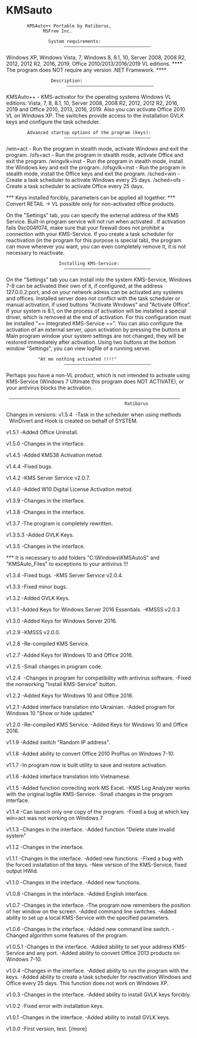 # KMSauto
			KMSAuto++ Portable by Ratiborus, 
 				  MSFree Inc. 

          			System requirements: 
                          —————————————————————————————————
 Windows XP, Windows Vista, 7, Windows 8, 8.1, 10, Server 2008, 2008 R2, 2012, 
 2012 R2, 2016, 2019, Office 2010/2013/2016/2019 VL editions. 
 **** The program does NOT require any version .NET Framework. **** 

 			         Description: 
                           —————————————————————————————————
 KMSAuto++ - KMS-activator for the operating systems 
 Windows VL editions: Vista, 7, 8, 8.1, 10, Server 2008, 2008 R2, 2012, 
 2012 R2, 2016, 2019 and Office 2010, 2013, 2016, 2019. Also you can activate Office 2010 VL 
 on Windows XP. 
 The switches provide access to the installation GVLK keys and configure the task scheduler. 

  		    Advanced startup options of the program (keys): 
                          ————————————————————————————————— 
 /win=act	- Run the program in stealth mode, activate Windows 
 		  and exit the program. 
 /ofs=act	- Run the program in stealth mode, activate Office 
 		  and exit the program. 
 /wingvlk=inst	- Run the program in stealth mode, install the Windows key 
 		  and exit the program. 
 /ofsgvlk=inst	- Run the program in stealth mode, install the Office keys 
 		  and exit the program. 
 /sched=win	- Create a task scheduler to activate Windows every 25 days. 
 /sched=ofs	- Create a task scheduler to activate Office every 25 days. 

 *** Keys installed forcibly, parameters can be applied all together. 
 *** Convert RETAIL -> VL possible only for non-activated office products. 

   On the "Settings" tab, you can specify the external address of the KMS Service. Built-in 
 program service will not run when activated . If activation fails 0xc004f074, 
 make sure that your firewall does not prohibit a connection with your KMS-Service. 
 If you create a task scheduler for reactivation (in the program for this purpose is 
 special tab), the program can move wherever you want, you can even completely 
 remove it, it is not necessary to reactivate. 

               			Installing KMS-Service: 
                          —————————————————————————————————
   On the "Settings" tab you can install into the system KMS-Service, Windows 7-8 
 can be activated their own of it, if configured, 
 at the address 127.0.0.2:port, and on your network adress can be activated any systems and offices. 
 Installed server does not conflict with the task scheduler or manual activation, 
 if used buttons "Activate Windows" and "Activate Office". If your system is 8.1, on the process of 
 activation will be installed a special driver, which is removed at the end of activation. 
 For this configuration must be installed "== Integrated KMS-Service ==". 
 You can also configure the activation of an external server, upon activation by pressing the buttons at 
 Main program window your system settings are not changed, they will be restored immediately 
 after activation. 
 Using two buttons at the bottom window "Settings", you can view logfile of a running server. 

   			    "At me nothing activated !!!!" 
                          —————————————————————————————————
 Perhaps you have a non-VL product, which is not intended to activate using KMS-Service 
 (Windows 7 Ultimate this program does NOT ACTIVATE), or your antivirus blocks the activation.

	 ————————————————————————————————————————————————————————————————— 
                                				 Ratiborus 


Changes in versions: 
v1.5.4
 -Task in the scheduler when using methods
  WinDivert and Hook is created on behalf of SYSTEM.

v1.5.1
 -Added Office Uninstall.

v1.5.0
-Changes in the interface.

v1.4.5
-Added  KMS38 Activation metod.

v1.4.4
-Fixed bugs.

v1.4.2
-KMS Server Service v2.0.7.

v1.4.0
-Added  W10 Digital License Activation metod.

v1.3.9 
-Changes in the interface.

v1.3.8 
-Changes in the interface.

v1.3.7
-The program is completely rewritten.

v1.3.5.3
-Added GVLK Keys.

v1.3.5 
 -Changes in the interface.

*** It is necessary to add folders "C:\Windows\KMSAutoS" and "KMSAuto_Files" to exceptions to your antivirus !!!

v1.3.4
-Fixed bugs.
-KMS Server Service v2.0.4.

v1.3.3
 -Fixed minor bugs.

v1.3.2
-Added GVLK Keys.

v1.3.1
-Added Keys for Windows Server 2016 Essentials.
-KMSSS v2.0.3

v1.3.0
 -Added Keys for Windows Server 2016.

v1.2.9
 -KMSSS v2.0.0.

v1.2.8
 -Re-compiled KMS Service.

v1.2.7
 -Added Keys for Windows 10 and Office 2016.

v1.2.5
 -Small changes in program code.

v1.2.4
 -Changes in program for compatibility with antivirus software.
 -Fixed the nonworking "Install KMS-Service" button.

v1.2.2
 -Added Keys for Windows 10 and Office 2016.

v1.2.1
 -Added interface translation into Ukrainian.
 -Added program for Windows 10 "Show or hide updates"

v1.2.0
 -Re-compiled KMS Service.
 -Added Keys for Windows 10 and Office 2016.

v1.1.9
 -Added switch "Random IP address".


v1.1.8 
 -Added ability to convert Office 2010 ProPlus on Windows 7-10. 

v1.1.7 
 -In program now is built utility to save and restore activation.

v1.1.6 
-Added interface translation into Vietnamese.

v1.1.5 
 -Added function correcting work MS Excel. 
 -KMS Log Analyzer works with the original logfile KMS-Service. 
 -Small changes in the program interface.

v1.1.4 
 -Can launch only one copy of the program. 
 -Fixed a bug at which key win=act was not working on Windows 7

v1.1.3 
 -Changes in the interface. 
 -Added function "Delete state invalid system"

v1.1.2
 -Changes in the interface. 

v1.1.1 
 -Changes in the interface. 
 -Added new functions. 
 -Fixed a bug with the forced installation of the keys. 
 -New version of the KMS-Service, fixed output HWid.

 v1.1.0 
 -Changes in the interface. 
 -Added new functions.

 v1.0.8 
 -Changes in the interface. 
 -Added English interface.

 v1.0.7 
 -Changes in the interface. 
 -The program now remembers the position of her window on the screen. 
 -Added command line switches. 
 -Added ability to set up a local KMS-Service with the specified parameters. 

 v1.0.6 
 -Changes in the interface. 
 -Added new command line switch. 
 -Changed algorithm some features of the program. 

 v1.0.5.1 
 -Changes in the interface. 
 -Added ability to set your address KMS-Service and any port. 
 -Added ability to convert Office 2013 products on Windows 7-10. 

 v1.0.4 
 -Changes in the interface. 
 -Added ability to run the program with the keys. 
 -Added ability to create a task scheduler for reactivation Windows and 
 Office every 25 days. This function does not work on Windows XP. 

 v1.0.3 
 -Changes in the interface. 
 -Added ability to install GVLK keys forcibly. 

 v1.0.2 
 -Fixed error with installation keys. 

 v1.0.1 
 -Changes in the interface. 
 -Added ability to install GVLK keys. 

 v1.0.0 
 -First version, test. 
 [/more] 



